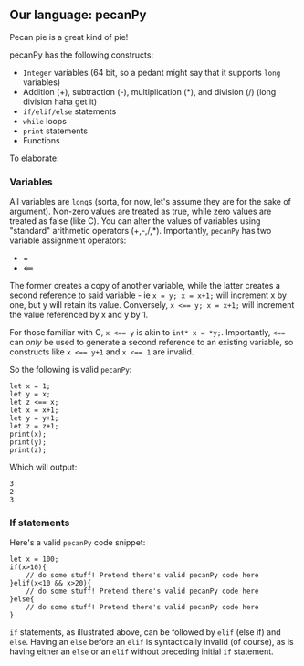 ## Our language: pecanPy
Pecan pie is a great kind of pie! 

pecanPy has the following constructs:
- `Integer` variables (64 bit, so a pedant might say that it supports `long` variables)
- Addition (+), subtraction (-), multiplication (*), and division (/) (long division haha get it)
- `if/elif/else` statements
- `while` loops
- `print` statements
- Functions

To elaborate:

### Variables

All variables are `long`s (sorta, for now, let's assume they are for the sake of argument). Non-zero values are treated as true, while zero values are treated as false (like C). You can alter the values of variables using "standard" arithmetic operators (+,-,/,*). Importantly, `pecanPy` has two variable assignment operators:

- =
- <==

The former creates a copy of another variable, while the latter creates a second reference to said variable - ie `x = y; x = x+1;` will increment x by one, but y will retain its value. Conversely, `x <== y; x = x+1;` will increment the value referenced by x and y by 1.

For those familiar with C, `x <== y` is akin to `int* x = *y;`. Importantly, `<==` can *only* be used to generate a second reference to an existing variable, so constructs like `x <== y+1` and `x <== 1` are invalid. 
 
So the following is valid `pecanPy`:

```
let x = 1;
let y = x;
let z <== x;
let x = x+1;
let y = y+1;
let z = z+1;
print(x);
print(y);
print(z);
```

Which will output:

```
3
2
3
```

### If statements
Here's a valid `pecanPy` code snippet:

```
let x = 100;
if(x>10){
    // do some stuff! Pretend there's valid pecanPy code here
}elif(x<10 && x>20){
    // do some stuff! Pretend there's valid pecanPy code here
}else{
    // do some stuff! Pretend there's valid pecanPy code here
}
```

`if` statements, as illustrated above, can be followed by `elif` (else if) and `else`. Having an `else` before an `elif` is syntactically invalid (of course), as is having either an `else` or an `elif` without preceding initial `if` statement. 

